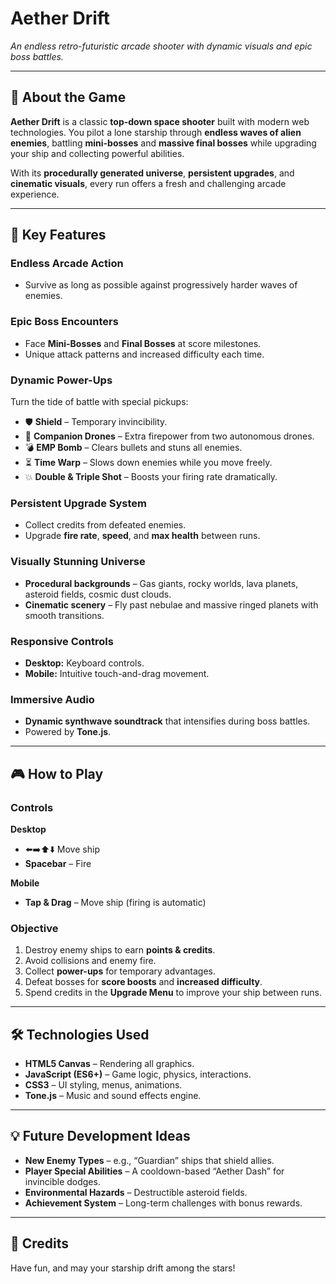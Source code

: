 # **Aether Drift**

*An endless retro-futuristic arcade shooter with dynamic visuals and epic boss battles.*

---

## **📖 About the Game**

**Aether Drift** is a classic **top-down space shooter** built with modern web technologies. You pilot a lone starship through **endless waves of alien enemies**, battling **mini-bosses** and **massive final bosses** while upgrading your ship and collecting powerful abilities.

With its **procedurally generated universe**, **persistent upgrades**, and **cinematic visuals**, every run offers a fresh and challenging arcade experience.

---

## **🚀 Key Features**

### **Endless Arcade Action**

* Survive as long as possible against progressively harder waves of enemies.

### **Epic Boss Encounters**

* Face **Mini-Bosses** and **Final Bosses** at score milestones.
* Unique attack patterns and increased difficulty each time.

### **Dynamic Power-Ups**

Turn the tide of battle with special pickups:

* 🛡 **Shield** – Temporary invincibility.
* 🤖 **Companion Drones** – Extra firepower from two autonomous drones.
* 💣 **EMP Bomb** – Clears bullets and stuns all enemies.
* ⏳ **Time Warp** – Slows down enemies while you move freely.
* 💥 **Double & Triple Shot** – Boosts your firing rate dramatically.

### **Persistent Upgrade System**

* Collect credits from defeated enemies.
* Upgrade **fire rate**, **speed**, and **max health** between runs.

### **Visually Stunning Universe**

* **Procedural backgrounds** – Gas giants, rocky worlds, lava planets, asteroid fields, cosmic dust clouds.
* **Cinematic scenery** – Fly past nebulae and massive ringed planets with smooth transitions.

### **Responsive Controls**

* **Desktop:** Keyboard controls.
* **Mobile:** Intuitive touch-and-drag movement.

### **Immersive Audio**

* **Dynamic synthwave soundtrack** that intensifies during boss battles.
* Powered by **Tone.js**.

---

## **🎮 How to Play**

### **Controls**

**Desktop**

* ⬅️➡️⬆️⬇️ Move ship
* **Spacebar** – Fire

**Mobile**

* **Tap & Drag** – Move ship (firing is automatic)

### **Objective**

1. Destroy enemy ships to earn **points & credits**.
2. Avoid collisions and enemy fire.
3. Collect **power-ups** for temporary advantages.
4. Defeat bosses for **score boosts** and **increased difficulty**.
5. Spend credits in the **Upgrade Menu** to improve your ship between runs.

---

## **🛠 Technologies Used**

* **HTML5 Canvas** – Rendering all graphics.
* **JavaScript (ES6+)** – Game logic, physics, interactions.
* **CSS3** – UI styling, menus, animations.
* **Tone.js** – Music and sound effects engine.

---

## **💡 Future Development Ideas**

* **New Enemy Types** – e.g., “Guardian” ships that shield allies.
* **Player Special Abilities** – A cooldown-based “Aether Dash” for invincible dodges.
* **Environmental Hazards** – Destructible asteroid fields.
* **Achievement System** – Long-term challenges with bonus rewards.

---

## **🎯 Credits**

Have fun, and may your starship drift among the stars!

